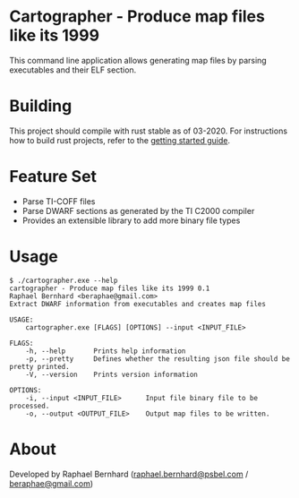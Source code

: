 # Cartographer - Produce map files like its 1999

This command line application allows generating map files by parsing executables and their ELF section.


# Building

This project should compile with rust stable as of 03-2020.
For instructions how to build rust projects, refer to the [getting started guide](https://www.rust-lang.org/learn/get-started).


# Feature Set

 * Parse TI-COFF files
 * Parse DWARF sections as generated by the TI C2000 compiler
 * Provides an extensible library to add more binary file types


# Usage


```
$ ./cartographer.exe --help
cartographer - Produce map files like its 1999 0.1
Raphael Bernhard <beraphae@gmail.com>
Extract DWARF information from executables and creates map files

USAGE:
    cartographer.exe [FLAGS] [OPTIONS] --input <INPUT_FILE>

FLAGS:
    -h, --help       Prints help information
    -p, --pretty     Defines whether the resulting json file should be pretty printed.
    -V, --version    Prints version information

OPTIONS:
    -i, --input <INPUT_FILE>      Input file binary file to be processed.
    -o, --output <OUTPUT_FILE>    Output map files to be written.
```


# About

Developed by Raphael Bernhard (raphael.bernhard@psbel.com / beraphae@gmail.com)